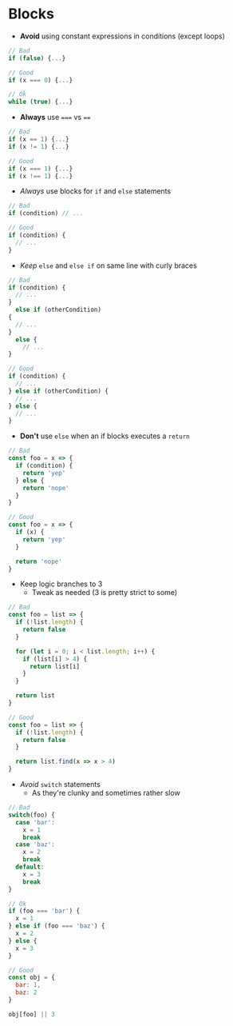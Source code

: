 # Blocks

- **Avoid** using constant expressions in conditions (except loops)
```js
// Bad
if (false) {...}

// Good
if (x === 0) {...}

// Ok
while (true) {...}
```

- **Always** use `===` vs `==`
```js
// Bad
if (x == 1) {...}
if (x != 1) {...}

// Good
if (x === 1) {...}
if (x !== 1) {...}
```

- _Always_ use blocks for `if` and `else` statements
```js
// Bad
if (condition) // ...

// Good
if (condition) {
  // ...
}
```

- _Keep_ `else` and `else if` on same line with curly braces
```js
// Bad
if (condition) {
  // ...
}
  else if (otherCondition)
{
  // ...
}
  else {
    // ...
}

// Good
if (condition) {
  // ...
} else if (otherCondition) {
  // ...
} else {
  // ...
}
```

- **Don't** use `else` when an if blocks executes a `return`
```js
// Bad
const foo = x => {
  if (condition) {
    return 'yep'
  } else {
    return 'nope'
  }
}

// Good
const foo = x => {
  if (x) {
    return 'yep'
  }

  return 'nope'
}
```

- Keep logic branches to 3
  - Tweak as needed (3 is pretty strict to some)
```js
// Bad
const foo = list => {
  if (!list.length) {
    return false
  }

  for (let i = 0; i < list.length; i++) {
    if (list[i] > 4) {
      return list[i]
    }
  }

  return list
}

// Good
const foo = list => {
  if (!list.length) {
    return false
  }

  return list.find(x => x > 4)
}
```

- _Avoid_ `switch` statements
  - As they're clunky and sometimes rather slow
```js
// Bad
switch(foo) {
  case 'bar':
    x = 1
    break
  case 'baz':
    x = 2
    break
  default:
    x = 3
    break
}

// Ok
if (foo === 'bar') {
  x = 1
} else if (foo === 'baz') {
  x = 2
} else {
  x = 3
}

// Good
const obj = {
  bar: 1,
  baz: 2
}

obj[foo] || 3
```
